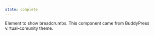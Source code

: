 ```yaml
---
state: complete
---
```


Element to show breadcrumbs.
This component came from BuddyPress virtual-comunity theme.